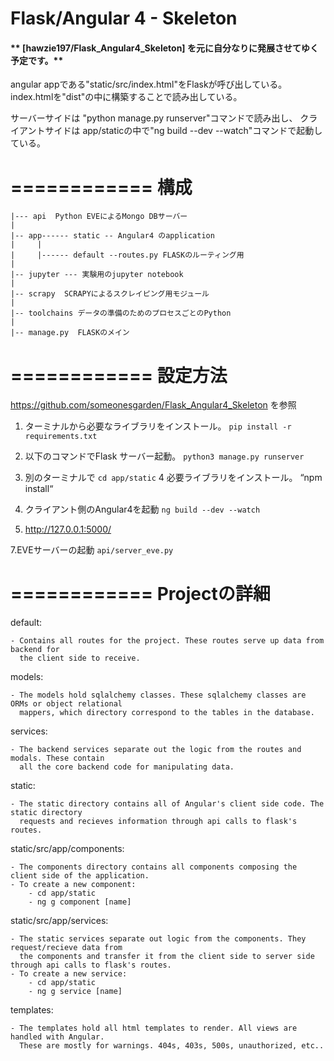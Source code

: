 Flask/Angular 4 - Skeleton
=========================


####  ** [hawzie197/Flask_Angular4_Skeleton] を元に自分なりに発展させてゆく予定です。** 



angular appである"static/src/index.html"をFlaskが呼び出している。
index.htmlを"dist"の中に構築することで読み出している。

サーバーサイドは "python manage.py runserver"コマンドで読み出し、
クライアントサイドは app/staticの中で"ng build --dev --watch"コマンドで起動している。


============
構成
============

    |--- api  Python EVEによるMongo DBサーバー
    |
    |-- app------ static -- Angular4 のapplication
    |     |
    |     |------ default --routes.py FLASKのルーティング用
    |
    |-- jupyter --- 実験用のjupyter notebook
    |
    |-- scrapy  SCRAPYによるスクレイピング用モジュール
    |
    |-- toolchains データの準備のためのプロセスごとのPython
    |
    |-- manage.py  FLASKのメイン


============
設定方法
============

https://github.com/someonesgarden/Flask_Angular4_Skeleton
を参照


1. ターミナルから必要なライブラリをインストール。
`pip install -r requirements.txt`
2. 以下のコマンドでFlask サーバー起動。
`python3 manage.py runserver`

3. 別のターミナルで `cd app/static`
4 必要ライブラリをインストール。
“npm install“
5. クライアント側のAngular4を起動
`ng build --dev --watch`
6.  http://127.0.0.1:5000/

7.EVEサーバーの起動
`api/server_eve.py`

============
Projectの詳細
============

default:

    - Contains all routes for the project. These routes serve up data from backend for
      the client side to receive.

models:

    - The models hold sqlalchemy classes. These sqlalchemy classes are ORMs or object relational
      mappers, which directory correspond to the tables in the database.

services:

    - The backend services separate out the logic from the routes and modals. These contain
      all the core backend code for manipulating data.

static:

    - The static directory contains all of Angular's client side code. The static directory
      requests and recieves information through api calls to flask's routes.

static/src/app/components:

    - The components directory contains all components composing the client side of the application.
    - To create a new component:
        - cd app/static
        - ng g component [name]

static/src/app/services:

    - The static services separate out logic from the components. They request/recieve data from
      the components and transfer it from the client side to server side through api calls to flask's routes.
    - To create a new service:
        - cd app/static
        - ng g service [name]

templates:

    - The templates hold all html templates to render. All views are handled with Angular.
      These are mostly for warnings. 404s, 403s, 500s, unauthorized, etc..

